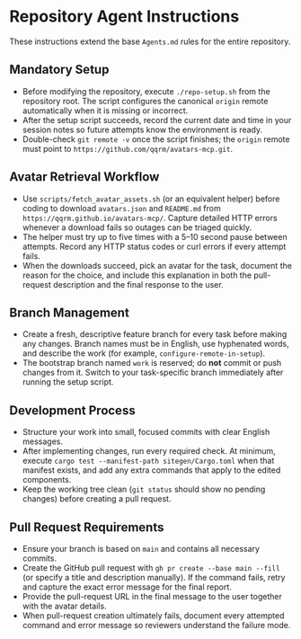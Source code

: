 # Repository Agent Instructions

These instructions extend the base `Agents.md` rules for the entire repository.

## Mandatory Setup
- Before modifying the repository, execute `./repo-setup.sh` from the repository root. The script configures the canonical `origin` remote automatically when it is missing or incorrect.
- After the setup script succeeds, record the current date and time in your session notes so future attempts know the environment is ready.
- Double-check `git remote -v` once the script finishes; the `origin` remote must point to `https://github.com/qqrm/avatars-mcp.git`.

## Avatar Retrieval Workflow
- Use `scripts/fetch_avatar_assets.sh` (or an equivalent helper) before coding to download `avatars.json` and `README.md` from `https://qqrm.github.io/avatars-mcp/`. Capture detailed HTTP errors whenever a download fails so outages can be triaged quickly.
- The helper must try up to five times with a 5–10 second pause between attempts. Record any HTTP status codes or curl errors if every attempt fails.
- When the downloads succeed, pick an avatar for the task, document the reason for the choice, and include this explanation in both the pull-request description and the final response to the user.

## Branch Management
- Create a fresh, descriptive feature branch for every task before making any changes. Branch names must be in English, use hyphenated words, and describe the work (for example, `configure-remote-in-setup`).
- The bootstrap branch named `work` is reserved; do **not** commit or push changes from it. Switch to your task-specific branch immediately after running the setup script.

## Development Process
- Structure your work into small, focused commits with clear English messages.
- After implementing changes, run every required check. At minimum, execute `cargo test --manifest-path sitegen/Cargo.toml` when that manifest exists, and add any extra commands that apply to the edited components.
- Keep the working tree clean (`git status` should show no pending changes) before creating a pull request.

## Pull Request Requirements
- Ensure your branch is based on `main` and contains all necessary commits.
- Create the GitHub pull request with `gh pr create --base main --fill` (or specify a title and description manually). If the command fails, retry and capture the exact error message for the final report.
- Provide the pull-request URL in the final message to the user together with the avatar details.
- When pull-request creation ultimately fails, document every attempted command and error message so reviewers understand the failure mode.
